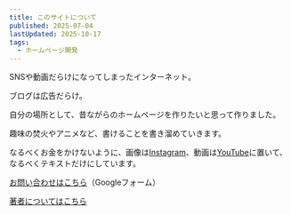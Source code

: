 ```yaml
---
title: このサイトについて
published: 2025-07-04
lastUpdated: 2025-10-17
tags:
  - ホームページ開発
---
```


SNSや動画だらけになってしまったインターネット。

ブログは広告だらけ。

自分の場所として、昔ながらのホームページを作りたいと思って作りました。

趣味の焚火やアニメなど、書けることを書き溜めていきます。

なるべくお金をかけないように、画像は[Instagram](https://www.instagram.com/yama_u_com/)、動画は[YouTube](https://www.youtube.com/@yama-u-eda)に置いて、なるべくテキストだけにしています。


[お問い合わせはこちら](https://docs.google.com/forms/d/e/1FAIpQLScZULbUV8TT8dPeRIs1EOGr2-RXA0YEQkC1mRKtD4ucNwqiZg/viewform?usp=dialog)（Googleフォーム）

[著者についてはこちら](/author.html)



